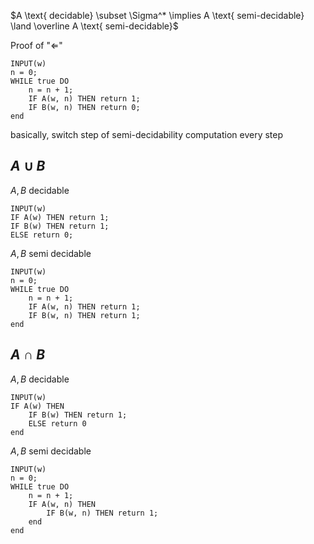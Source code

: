 
$A \text{ decidable} \subset \Sigma^* \implies A \text{ semi-decidable} \land \overline A \text{ semi-decidable}$

Proof of "$\Longleftarrow$" 
```
INPUT(w)
n = 0;
WHILE true DO
	n = n + 1;
	IF A(w, n) THEN return 1;
	IF B(w, n) THEN return 0;
end
```
basically, switch step of semi-decidability computation every step 



## $A\cup B$ 


$A, B$ decidable
```
INPUT(w)
IF A(w) THEN return 1;
IF B(w) THEN return 1;
ELSE return 0;
```

$A, B$ semi decidable
```
INPUT(w)
n = 0;
WHILE true DO
	n = n + 1;
	IF A(w, n) THEN return 1;
	IF B(w, n) THEN return 1;
end
```



## $A\cap B$

$A, B$ decidable
```
INPUT(w)
IF A(w) THEN
	IF B(w) THEN return 1;
	ELSE return 0
end
```

$A, B$ semi decidable
```
INPUT(w)
n = 0;
WHILE true DO
	n = n + 1;
	IF A(w, n) THEN
		IF B(w, n) THEN return 1;
	end
end
```
